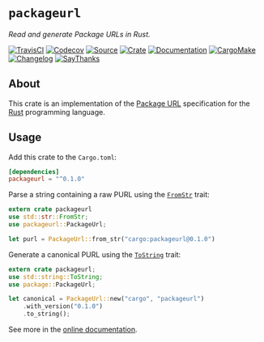 # `packageurl`

*Read and generate Package URLs in Rust.*

[![TravisCI](https://img.shields.io/travis/althonos/packageurl-rs/master.svg?maxAge=600&style=flat-square)](https://travis-ci.org/althonos/packageurl-rs/branches)
[![Codecov](https://img.shields.io/codecov/c/github/althonos/packageurl-rs.svg?maxAge=600&style=flat-square)](https://codecov.io/github/althonos/packageurl-rs)
[![Source](https://img.shields.io/badge/source-GitHub-303030.svg?maxAge=86400&style=flat-square)](https://github.com/althonos/packageurl-rs)
[![Crate](https://img.shields.io/crates/v/packageurl.svg?maxAge=86400&style=flat-square)](https://crates.io/crates/packageurl)
[![Documentation](https://img.shields.io/badge/docs-latest-4d76ae.svg?maxAge=86400&style=flat-square)](https://docs.rs/packageurl)
[![CargoMake](https://img.shields.io/badge/built%20with-cargo--make-yellow.svg?maxAge=86400&style=flat-square)](https://sagiegurari.github.io/cargo-make)
[![Changelog](https://img.shields.io/badge/keep%20a-changelog-8A0707.svg?maxAge=86400&style=flat-square)](http://keepachangelog.com/)
[![SayThanks](https://img.shields.io/badge/say-thanks!-1EAEDB.svg?maxAge=86400&style=flat-square)](https://saythanks.io/to/althonos)

## About

This crate is an implementation of the [Package URL](https://github.com/package-url/purl-spec)
specification for the [Rust](http://rust-lang.org/) programming language.

## Usage

Add this crate to the `Cargo.toml`:

```toml
[dependencies]
packageurl = "^0.1.0"
```

Parse a string containing a raw PURL using the
[`FromStr`](https://doc.rust-lang.org/std/str/trait.FromStr.html) trait:

```rust
extern crate packageurl
use std::str::FromStr;
use packageurl::PackageUrl;

let purl = PackageUrl::from_str("cargo:packageurl@0.1.0")
```

Generate a canonical PURL using the
[`ToString`](https://doc.rust-lang.org/std/string/trait.ToString.html) trait:

```rust
extern crate packageurl;
use std::string::ToString;
use package::PackageUrl;

let canonical = PackageUrl::new("cargo", "packageurl")
    .with_version("0.1.0")
    .to_string();
```

See more in the [online documentation](https://docs.rs/packageurl/).
